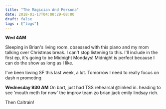 ```yaml
---
title: "The Magician And Persona"
date: 2018-01-17T04:00:29-08:00
draft: false
tags : ["logs"]
---
```


**Wed 4AM**

Sleeping in Brian's living room. obsessed with this piano and my mom talking over Christmas break. I can't stop listening to this. I'll include in the first ep, it's going to be Midnight Mondays! Midnight is perfect because I can do the show as long as I like.  

I've been loving SF this last week, a lot. Tomorrow I need to really focus on dash n promoting


**Wednesday 930 AM**
On bart, just had TSS rehearsal @linked in. heading to see 'mouth meth for now' the improv team zo brian jack emily lindsay rich.

Then Caltrain!
